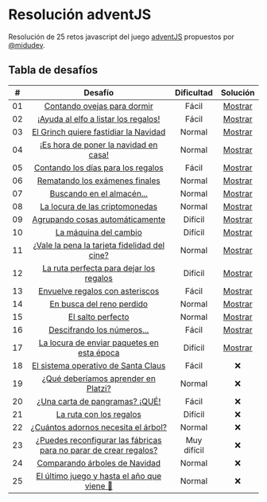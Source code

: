 # Resolución adventJS

Resolución de 25 retos javascript del juego [adventJS](https://adventjs.dev/) propuestos por [@midudev](https://github.com/midudev/).

## Tabla de desafíos

|  #  |                                       Desafío                                       | Dificultad  |               Solución               |
| :-: | :---------------------------------------------------------------------------------: | :---------: | :----------------------------------: |
| 01  |                    [Contando ovejas para dormir](challenges/01/)                    |    Fácil    | [Mostrar](challenges/01/solution.js) |
| 02  |               [¡Ayuda al elfo a listar los regalos!](challenges/02/)                |    Fácil    | [Mostrar](challenges/02/solution.js) |
| 03  |               [El Grinch quiere fastidiar la Navidad](challenges/03/)               |   Normal    | [Mostrar](challenges/03/solution.js) |
| 04  |               [¡Es hora de poner la navidad en casa!](challenges/04/)               |   Normal    | [Mostrar](challenges/04/solution.js) |
| 05  |                [Contando los días para los regalos](challenges/05/)                 |    Fácil    | [Mostrar](challenges/05/solution.js) |
| 06  |                  [Rematando los exámenes finales](challenges/06/)                   |   Normal    | [Mostrar](challenges/06/solution.js) |
| 07  |                     [Buscando en el almacén...](challenges/07/)                     |   Normal    | [Mostrar](challenges/07/solution.js) |
| 08  |                  [La locura de las criptomonedas](challenges/08/)                   |   Normal    | [Mostrar](challenges/08/solution.js) |
| 09  |                  [Agrupando cosas automáticamente](challenges/09/)                  |   Difícil   | [Mostrar](challenges/09/solution.js) |
| 10  |                       [La máquina del cambio](challenges/10/)                       |   Difícil   | [Mostrar](challenges/10/solution.js) |
| 11  |           [¿Vale la pena la tarjeta fidelidad del cine?](challenges/11/)            |   Normal    | [Mostrar](challenges/11/solution.js) |
| 12  |              [La ruta perfecta para dejar los regalos](challenges/12/)              |   Difícil   | [Mostrar](challenges/12/solution.js) |
| 13  |                  [Envuelve regalos con asteriscos](challenges/13/)                  |    Fácil    | [Mostrar](challenges/13/solution.js) |
| 14  |                     [En busca del reno perdido](challenges/14/)                     |   Normal    | [Mostrar](challenges/14/solution.js) |
| 15  |                         [El salto perfecto](challenges/15/)                         |   Normal    | [Mostrar](challenges/15/solution.js) |
| 16  |                    [Descifrando los números...](challenges/16/)                     |    Fácil    | [Mostrar](challenges/16/solution.js) |
| 17  |            [La locura de enviar paquetes en esta época](challenges/17/)             |   Difícil   | [Mostrar](challenges/17/solution.js) |
| 18  |                [El sistema operativo de Santa Claus](challenges/18/)                |    Fácil    |                  ❌                  |
| 19  |                [¿Qué deberíamos aprender en Platzi?](challenges/19/)                |   Normal    |                  ❌                  |
| 20  |                   [¿Una carta de pangramas? ¡QUÉ!](challenges/20)                   |    Fácil    |                  ❌                  |
| 21  |                      [La ruta con los regalos](challenges/21/)                      |   Difícil   |                  ❌                  |
| 22  |                [¿Cuántos adornos necesita el árbol?](challenges/22/)                |   Normal    |                  ❌                  |
| 23  | [¿Puedes reconfigurar las fábricas para no parar de crear regalos?](challenges/23/) | Muy difícil |                  ❌                  |
| 24  |                   [Comparando árboles de Navidad](challenges/24/)                   |   Normal    |                  ❌                  |
| 25  |            [El último juego y hasta el año que viene 👋](challenges/25/)            |   Normal    |                  ❌                  |

